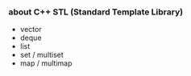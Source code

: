 ### about C++ STL (Standard Template Library)

* vector
* deque
* list
* set / multiset
* map / multimap